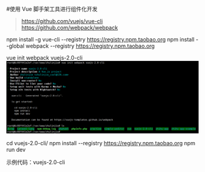 #使用 Vue 脚手架工具进行组件化开发

> https://github.com/vuejs/vue-cli
>https://github.com/webpack/webpack

npm install -g vue-cli --registry https://registry.npm.taobao.org
npm install --global webpack --registry https://registry.npm.taobao.org

vue init webpack vuejs-2.0-cli
![](image/screenshot_1496381549058.png)

cd vuejs-2.0-cli/
npm install --registry https://registry.npm.taobao.org
npm run dev

示例代码：vuejs-2.0-cli
